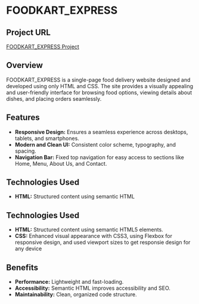 # FOODKART_EXPRESS

## Project URL
[FOODKART_EXPRESS Project](https://mostpalon3.github.io/FOODKART-EXPRESS-Project/)

## Overview
FOODKART_EXPRESS is a single-page food delivery website designed and developed using only HTML and CSS. The site provides a visually appealing and user-friendly interface for browsing food options, viewing details about dishes, and placing orders seamlessly.

## Features
- **Responsive Design:** Ensures a seamless experience across desktops, tablets, and smartphones.
- **Modern and Clean UI:** Consistent color scheme, typography, and spacing.
- **Navigation Bar:** Fixed top navigation for easy access to sections like Home, Menu, About Us, and Contact.

## Technologies Used
- **HTML:** Structured content using semantic HTML
## Technologies Used
- **HTML:** Structured content using semantic HTML5 elements.
- **CSS:** Enhanced visual appearance with CSS3, using Flexbox for responsive design, and used viewport sizes to get responsie design for any device

## Benefits
- **Performance:** Lightweight and fast-loading.
- **Accessibility:** Semantic HTML improves accessibility and SEO.
- **Maintainability:** Clean, organized code structure.
